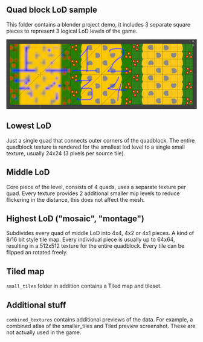 ## Quad block LoD sample
This folder contains a blender project demo, it includes 3 separate square pieces to represent 3 logical LoD levels of the game.

![preview](preview.jpg)

## Lowest LoD
Just a single quad that connects outer corners of the quadblock. The entire quadblock texture is rendered for the smallest lod level to a single small texture, usually 24x24 (3 pixels per source tile).

## Middle LoD
Core piece of the level, consists of 4 quads, uses a separate texture per quad. Every texture provides 2 additional smaller mip levels to reduce flickering in the distance, this does not affect the mesh.

## Highest LoD ("mosaic", "montage")
Subdivides every quad of middle LoD into 4x4, 4x2 or 4x1 pieces. A kind of 8/16 bit style tile map. Every individual piece is usually up to 64x64, resulting in a 512x512 texture for the entire quadblock. Every tile can be flipped an rotated freely.

## Tiled map
```small_tiles``` folder in addition contains a Tiled map and tileset.

## Additional stuff
```combined_textures``` contains additional previews of the data. For example, a combined atlas of the smaller_tiles and Tiled preview screenshot. These are not actually used in the game.
